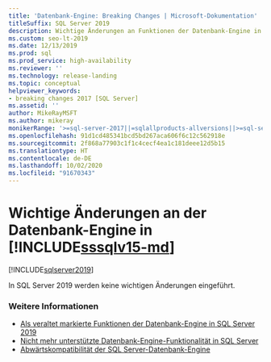 ```yaml
---
title: 'Datenbank-Engine: Breaking Changes | Microsoft-Dokumentation'
titleSuffix: SQL Server 2019
description: Wichtige Änderungen an Funktionen der Datenbank-Engine in SQL Server 2019
ms.custom: seo-lt-2019
ms.date: 12/13/2019
ms.prod: sql
ms.prod_service: high-availability
ms.reviewer: ''
ms.technology: release-landing
ms.topic: conceptual
helpviewer_keywords:
- breaking changes 2017 [SQL Server]
ms.assetid: ''
author: MikeRayMSFT
ms.author: mikeray
monikerRange: '>=sql-server-2017||=sqlallproducts-allversions||>=sql-server-linux-2017'
ms.openlocfilehash: 91d1cd485341bcd5bd267aca606f6c12c562918e
ms.sourcegitcommit: 2f868a77903c1f1c4cecf4ea1c181deee12d5b15
ms.translationtype: HT
ms.contentlocale: de-DE
ms.lasthandoff: 10/02/2020
ms.locfileid: "91670343"
---
```

# <a name="breaking-changes-to-database-engine-in-sssqlv15-md"></a>Wichtige Änderungen an der Datenbank-Engine in [!INCLUDE[sssqlv15-md](../includes/sssqlv15-md.md)]
[!INCLUDE[sqlserver2019](../includes/applies-to-version/sqlserver2019.md)]

In SQL Server 2019 werden keine wichtigen Änderungen eingeführt.

### <a name="see-also"></a>Weitere Informationen

- [Als veraltet markierte Funktionen der Datenbank-Engine in SQL Server 2019](../database-engine/deprecated-database-engine-features-in-sql-server-version-15.md)   
- [Nicht mehr unterstützte Datenbank-Engine-Funktionalität in SQL Server](../database-engine/discontinued-database-engine-functionality-in-sql-server.md)   
- [Abwärtskompatibilität der SQL Server-Datenbank-Engine](./discontinued-database-engine-functionality-in-sql-server.md)